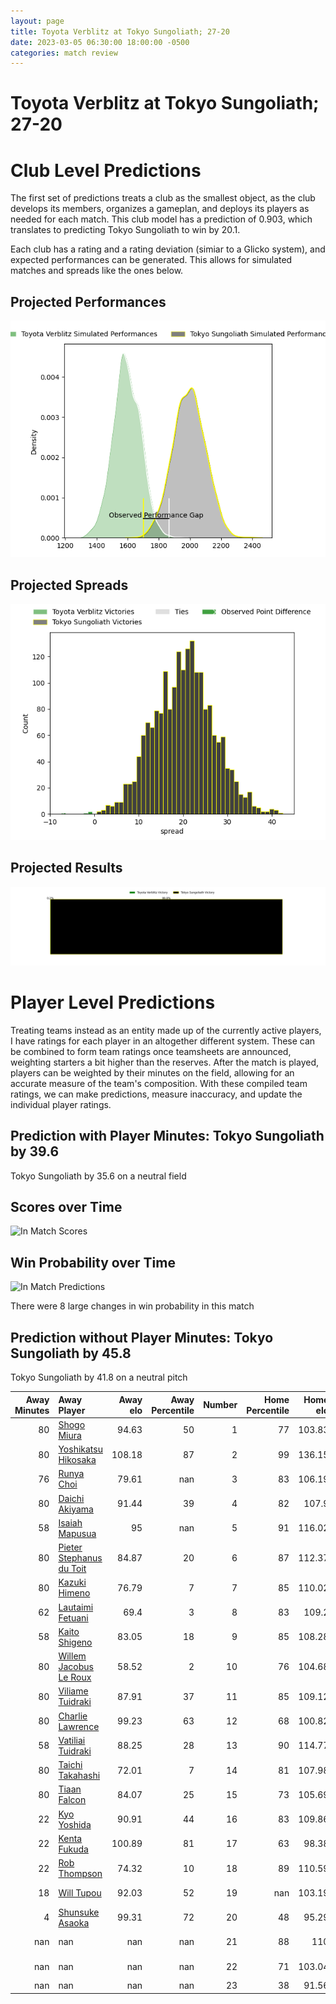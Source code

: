 ```yaml
---  
layout: page  
title: Toyota Verblitz at Tokyo Sungoliath; 27-20  
date: 2023-03-05 06:30:00 18:00:00 -0500  
categories: match review  
---
```

# Toyota Verblitz at Tokyo Sungoliath; 27-20

# Club Level Predictions


The first set of predictions treats a club as the smallest object, as the club develops its members, organizes a gameplan, and deploys its players as needed for each match. This club model has a prediction of 0.903, which translates to predicting Tokyo Sungoliath to win by 20.1.

Each club has a rating and a rating deviation (simiar to a Glicko system), and expected performances can be generated. This allows for simulated matches and spreads like the ones below.
## Projected Performances


![Projected Performances](plots/performances_2023-03-05-TokyoSungoliath-ToyotaVerblitz.png)
## Projected Spreads


![Projected Spreads](plots/spreads_2023-03-05-TokyoSungoliath-ToyotaVerblitz.png)
## Projected Results


![Projected Results](plots/resultbar_2023-03-05-TokyoSungoliath-ToyotaVerblitz.png)
# Player Level Predictions


Treating teams instead as an entity made up of the currently active players, I have ratings for each player in an altogether different system. These can be combined to form team ratings once teamsheets are announced, weighting starters a bit higher than the reserves. After the match is played, players can be weighted by their minutes on the field, allowing for an accurate measure of the team's composition. With these compiled team ratings, we can make predictions, measure inaccuracy, and update the individual player ratings.
## Prediction with Player Minutes: Tokyo Sungoliath by 39.6


Tokyo Sungoliath by 35.6 on a neutral field
## Scores over Time


![In Match Scores](plots/recap_scores_2023-03-05-TokyoSungoliath-ToyotaVerblitz.png)
## Win Probability over Time


![In Match Predictions](plots/recap_prob_2023-03-05-TokyoSungoliath-ToyotaVerblitz.png)

There were 8 large changes in win probability in this match
## Prediction without Player Minutes: Tokyo Sungoliath by 45.8


Tokyo Sungoliath by 41.8 on a neutral pitch



|   Away Minutes | Away Player                                                                   |   Away elo |   Away Percentile |   Number |   Home Percentile |   Home elo | Home Player                                                           |   Home Minutes |
|---------------:|:------------------------------------------------------------------------------|-----------:|------------------:|---------:|------------------:|-----------:|:----------------------------------------------------------------------|---------------:|
|             80 | [Shogo Miura](..//playerfiles//ShogoMiura_cleaned.md)                         |      94.63 |                50 |        1 |                77 |     103.83 | [Kenta Kobayashi](..//playerfiles//KentaKobayashi_cleaned.md)         |             59 |
|             80 | [Yoshikatsu Hikosaka](..//playerfiles//YoshikatsuHikosaka_cleaned.md)         |     108.18 |                87 |        2 |                99 |     136.15 | [Shunta Nakamura](..//playerfiles//ShuntaNakamura_cleaned.md)         |             49 |
|             76 | [Runya Choi](..//playerfiles//RunyaChoi_cleaned.md)                           |      79.61 |               nan |        3 |                83 |     106.19 | [Kan Nakano](..//playerfiles//KanNakano_cleaned.md)                   |             49 |
|             80 | [Daichi Akiyama](..//playerfiles//DaichiAkiyama_cleaned.md)                   |      91.44 |                39 |        4 |                82 |     107.9  | [Hendrik Tui](..//playerfiles//HendrikTui_cleaned.md)                 |             59 |
|             58 | [Isaiah Mapusua](..//playerfiles//IsaiahMapusua_cleaned.md)                   |      95    |               nan |        5 |                91 |     116.02 | [Harrison Hockings](..//playerfiles//HarrisonHockings_cleaned.md)     |             80 |
|             80 | [Pieter Stephanus du Toit](..//playerfiles//PieterStephanusduToit_cleaned.md) |      84.87 |                20 |        6 |                87 |     112.37 | [Kanji Shimokawa](..//playerfiles//KanjiShimokawa_cleaned.md)         |             80 |
|             80 | [Kazuki Himeno](..//playerfiles//KazukiHimeno_cleaned.md)                     |      76.79 |                 7 |        7 |                85 |     110.02 | [Kai Yamamoto](..//playerfiles//KaiYamamoto_cleaned.md)               |             80 |
|             62 | [Lautaimi Fetuani](..//playerfiles//LautaimiFetuani_cleaned.md)               |      69.4  |                 3 |        8 |                83 |     109.2  | [Ryuga Hashimoto](..//playerfiles//RyugaHashimoto_cleaned.md)         |             34 |
|             58 | [Kaito Shigeno](..//playerfiles//KaitoShigeno_cleaned.md)                     |      83.05 |                18 |        9 |                85 |     108.28 | [Naoto Saito](..//playerfiles//NaotoSaito_cleaned.md)                 |             49 |
|             80 | [Willem Jacobus Le Roux](..//playerfiles//WillemJacobusLeRoux_cleaned.md)     |      58.52 |                 2 |       10 |                76 |     104.68 | [Aaron Cruden](..//playerfiles//AaronCruden_cleaned.md)               |             54 |
|             80 | [Viliame Tuidraki](..//playerfiles//ViliameTuidraki_cleaned.md)               |      87.91 |                37 |       11 |                85 |     109.12 | [Tevita Li](..//playerfiles//TevitaLi_cleaned.md)                     |             80 |
|             80 | [Charlie Lawrence](..//playerfiles//CharlieLawrence_cleaned.md)               |      99.23 |                63 |       12 |                68 |     100.82 | [Isaiah Punivai](..//playerfiles//IsaiahPunivai_cleaned.md)           |             72 |
|             58 | [Vatiliai Tuidraki](..//playerfiles//VatiliaiTuidraki_cleaned.md)             |      88.25 |                28 |       13 |                90 |     114.77 | [Shogo Nakano](..//playerfiles//ShogoNakano_cleaned.md)               |             80 |
|             80 | [Taichi Takahashi](..//playerfiles//TaichiTakahashi_cleaned.md)               |      72.01 |                 7 |       14 |                81 |     107.98 | [Seiya Ozaki](..//playerfiles//SeiyaOzaki_cleaned.md)                 |             80 |
|             80 | [Tiaan Falcon](..//playerfiles//TiaanFalcon_cleaned.md)                       |      84.07 |                25 |       15 |                73 |     105.69 | [Kotaro Matsushima](..//playerfiles//KotaroMatsushima_cleaned.md)     |             80 |
|             22 | [Kyo Yoshida](..//playerfiles//KyoYoshida_cleaned.md)                         |      90.91 |                44 |       16 |                83 |     109.86 | [Tevita Tatafu](..//playerfiles//TevitaTatafu_cleaned.md)             |             46 |
|             22 | [Kenta Fukuda](..//playerfiles//KentaFukuda_cleaned.md)                       |     100.89 |                81 |       17 |                63 |      98.38 | [Kosuke Horikoshi](..//playerfiles//KosukeHorikoshi_cleaned.md)       |             31 |
|             22 | [Rob Thompson](..//playerfiles//RobThompson_cleaned.md)                       |      74.32 |                10 |       18 |                89 |     110.59 | [Shinnosuke Kakinaga](..//playerfiles//ShinnosukeKakinaga_cleaned.md) |             31 |
|             18 | [Will Tupou](..//playerfiles//WillTupou_cleaned.md)                           |      92.03 |                52 |       19 |               nan |     103.19 | [Yutaka Nagare](..//playerfiles//YutakaNagare_cleaned.md)             |             31 |
|              4 | [Shunsuke Asaoka](..//playerfiles//ShunsukeAsaoka_cleaned.md)                 |      99.31 |                72 |       20 |                48 |      95.29 | [Hikaru Tamura](..//playerfiles//HikaruTamura_cleaned.md)             |             26 |
|            nan | nan                                                                           |     nan    |               nan |       21 |                88 |     110    | [Shintaro Ishihara](..//playerfiles//ShintaroIshihara_cleaned.md)     |             21 |
|            nan | nan                                                                           |     nan    |               nan |       22 |                71 |     103.04 | [Tom Savage](..//playerfiles//TomSavage_cleaned.md)                   |             21 |
|            nan | nan                                                                           |     nan    |               nan |       23 |                38 |      91.56 | [Taiga Ozaki](..//playerfiles//TaigaOzaki_cleaned.md)                 |              8 |

